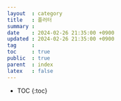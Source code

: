 ```yaml
---
layout  : category
title   : 플러터
summary : 
date    : 2024-02-26 21:35:00 +0900
updated : 2024-02-26 21:35:00 +0900
tag     : 
toc     : true
public  : true
parent  : index
latex   : false
---
```

* TOC
{:toc}
